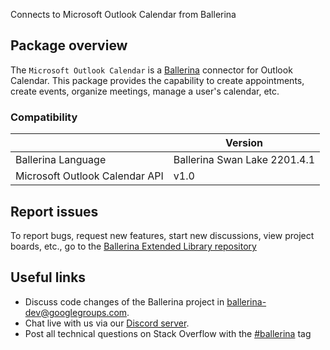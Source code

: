 Connects to Microsoft Outlook Calendar from Ballerina

## Package overview
The `Microsoft Outlook Calendar` is a [Ballerina](https://ballerina.io/) connector for Outlook Calendar.
This package provides the capability to create appointments, create events, organize meetings, manage a user's calendar, etc.

### Compatibility
|                                 | Version                         |
|---------------------------------|---------------------------------|
| Ballerina Language              | Ballerina Swan Lake 2201.4.1    |
| Microsoft Outlook Calendar API  | v1.0                            |


## Report issues
To report bugs, request new features, start new discussions, view project boards, etc., go to the [Ballerina Extended Library repository](https://github.com/ballerina-platform/ballerina-extended-library)

## Useful links
- Discuss code changes of the Ballerina project in [ballerina-dev@googlegroups.com](mailto:ballerina-dev@googlegroups.com).
- Chat live with us via our [Discord server](https://discord.gg/ballerinalang).
- Post all technical questions on Stack Overflow with the [#ballerina](https://stackoverflow.com/questions/tagged/ballerina) tag